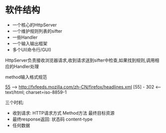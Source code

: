 软件结构
=======

* 一个核心的HttpServer
* 一个维护规则列表的sifter
* 一些Handler
* 一个输入输出框架
* 多个UI(命令行/GUI)

HttpServer负责接收浏览器请求,收到请求送到sifter中检查,如果找到规则,调用相应的Handler处理

method输入格式规范

[55](GET|online) --> http://fxfeeds.mozilla.com/zh-CN/firefox/headlines.xml
[55] - 302 <-- text/html; charset=iso-8859-1

三个时机:

* 收到请求: HTTP请求方式  Method方法  最终目标资源
* 最终response返回: 状态码  content-type
* 任何数据